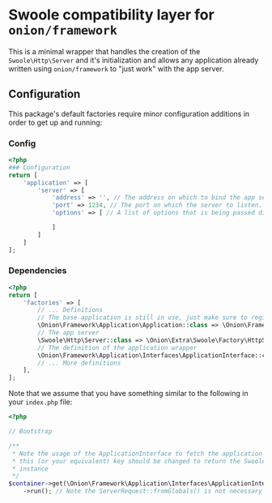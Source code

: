 # Swoole compatibility layer for `onion/framework`

This is a minimal wrapper that handles the creation of the `Swoole\Http\Server` and it's
initialization and allows any application already written using `onion/framework` to
"just work" with the app server.

## Configuration

This package's default factories require minor configuration additions
in order to get up and running:

### Config

```php
<?php
### Configuration
return [
    'application' => [
        'server' => [
            'address' => '', // The address on which to bind the app server. Binds on '0.0.0.0' if none is provided
            'port' => 1234, // The port on which the server to listen. A random one will be used if none is provided
            'options' => [ // A list of options that is being passed directly to `Swoole\Http\Server::set()` for configuration

            ]
        ]
    ]
];
```

### Dependencies

```php
<?php
return [
    'factories' => [
        // ... Definitions
        // The base application is still in use, just make sure to register it directly as class name
        \Onion\Framework\Application\Application::class => \Onion\Framework\Application\Factory\ApplicationFactory::class,
        // The app server
        \Swoole\Http\Server::class => \Onion\Extra\Swoole\Factory\HttpServerFactory::class,
        // The definition of the application wrapper
        \Onion\Framework\Application\Interfaces\ApplicationInterface::class => \Onion\Framework\Application\Factory\SwooleApplicationFactory::class,
        // ... More definitions
    ],
];
```

Note that we assume that you have something similar to the following in your `index.php` file:

```php
<?php

// Bootstrap

/**
 * Note the usage of the ApplicationInterface to fetch the application instance,
 * this (or your equivalent) key should be changed to return the SwooleApplication
 * instance
 */
$container->get(\Onion\Framework\Application\Interfaces\ApplicationInterface::class)
    ->run(); // Note the ServerRequest::fromGlobals() is not necessary here, so it can be omitted
```
